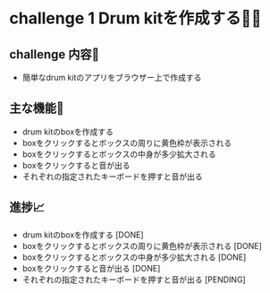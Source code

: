 # challenge 1 Drum kitを作成する🥁🥁
## challenge 内容📒
- 簡単なdrum kitのアプリをブラウザー上で作成する


## 主な機能🔧
- drum kitのboxを作成する
- boxをクリックするとボックスの周りに黄色枠が表示される
- boxをクリックするとボックスの中身が多少拡大される
- boxをクリックすると音が出る
- それぞれの指定されたキーボードを押すと音が出る


## 進捗📈
- drum kitのboxを作成する [DONE]
- boxをクリックするとボックスの周りに黄色枠が表示される [DONE]
- boxをクリックするとボックスの中身が多少拡大される [DONE]
- boxをクリックすると音が出る [DONE]
- それぞれの指定されたキーボードを押すと音が出る [PENDING]